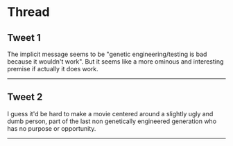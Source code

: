 # Thread

## Tweet 1

The implicit message seems to be "genetic engineering/testing is bad because it wouldn't work". But it seems like a more ominous and interesting premise if actually it does work.

---

## Tweet 2

I guess it'd be hard to make a movie centered around a slightly ugly and dumb person, part of the last non genetically engineered generation who has no purpose or opportunity.

---


